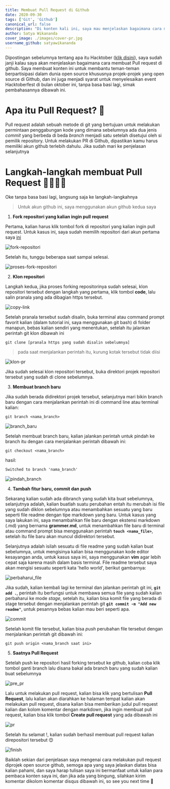 ```yaml
---
title: Membuat Pull Request di Github
date: 2020-09-30
tags: ['Git', 'Github']
canonical_url: false
description: "Di konten kali ini, saya mau menjelaskan bagaimana cara membuat Pull Request di Github, jika kalian belum tau apa itu Pull Request (PR), yuk simak selengkapnya..."
author: Satya Wikananda
cover_image: ./images/cover-pr.jpg
username_github: satyawikananda
---
```

Dipostingan sebelumnya tentang apa itu Hacktober ([klik disini](https://grammer-blog.vercel.app/posts/hacktoberfest-2020/)), saya sudah janji kalau saya akan menjelaskan bagaimana cara membuat Pull request di github. Saya membuat konten ini untuk membantu teman-teman berpartisipasi dalam dunia open source khususnya projek-projek yang open source di Github, dan ini juga menjadi syarat untuk menyelesaikan event Hacktoberfest di bulan oktober ini, tanpa basa basi lagi, simak pembahasannya dibawah ini.

# Apa itu Pull Request? 🤔
Pull request adalah sebuah metode di git yang bertujuan untuk melakukan permintaan penggabungan kode yang dimana sebelumnya ada dua jenis *commit* yang berbeda di beda *branch* menjadi satu setelah disetujui oleh si pemilik repository. Untuk melakukan PR di Github, dipastikan kamu harus memiliki akun github terlebih dahulu. Jika sudah mari ke penjelasan selanjutnya

# Langkah-langkah membuat Pull Request 🏃‍♂️🏃‍♀️
Oke tanpa basa basi lagi, langsung saja ke langkah-langkahnya

> Untuk akun github ini, saya menggunakan akun github kedua saya 

1. **Fork repositori yang kalian ingin pull request**

Pertama, kalian harus klik tombol fork di repositori yang kalian ingin pull request. Untuk kasus ini, saya sudah memilih repositori dari akun pertama saya [ini](https://github.com/satyawikananda/satyawikananda)

![fork-repositori](./images/pr-1.jpg)

Setelah itu, tunggu beberapa saat sampai selesai.

![proses-fork-repositori](./images/pr-2.jpg)

2. **Klon repositori**

Langkah kedua, jika proses forking repositorinya sudah selesai, klon repositori tersebut dengan langkah yang pertama, klik tombol **code**, lalu salin pranala yang ada dibagian https tersebut.

![copy-link](./images/pr-3.jpg)

Setelah pranala tersebut sudah disalin, buka terminal atau command prompt favorit kalian (dalam tutorial ini, saya menggunakan git bash) di folder manapun, bebas kalian sendiri yang menentukan, setelah itu jalankan perintah git klon dibawah ini

```
git clone [pranala https yang sudah disalin sebelumnya]
```
> pada saat menjalankan perintah itu, kurung kotak tersebut tidak diisi

![klon-pr](./images/pr-4.jpg)

Jika sudah selesai klon repositori tersebut, buka direktori projek repositori tersebut yang sudah di clone sebelumnya.

3. **Membuat branch baru**

Jika sudah berada didirektori projek tersebut, selanjutnya mari bikin branch baru dengan cara menjalankan perintah ini di command line atau terminal kalian:

```
git branch <nama_branch>
```
![branch_baru](./images/pr-5.jpg)

Setelah membuat branch baru, kalian jalankan perintah untuk pindah ke branch itu dengan cara menjalankan perintah dibawah ini: 

```
git checkout <nama_branch>
```
hasil: 
```
Switched to branch 'nama_branch'
```
![pindah_branch](./images/pr-6.jpg)

4. **Tambah fitur baru, commit dan push**

Sekarang kalian sudah ada dibranch yang sudah kita buat sebelumnya, selanjutnya adalah, kalian buatlah suatu perubahan entah itu merubah isi file yang sudah diklon sebelumnya atau menambahkan sesuatu yang baru seperti file readme dengan tipe markdown yang baru. Untuk kasus yang saya lakukan ini, saya menambahkan file baru dengan ekstensi markdown (.md) yang bernama **grammer.md**, untuk menambahkan file baru di terminal atau command prompt bisa menggunakan perintah **```touch <nama_file>```**, setelah itu file baru akan muncul didirektori tersebut.

Selanjutnya adalah isilah sesuatu di file readme yang sudah kalian buat sebelumnya, untuk mengisinya kalian bisa menggunakan kode editor kesayangan anda, untuk kasus saya ini, saya menggunakan **vim** agar lebih cepat saja karena masih dalam basis terminal. File readme tersebut saya akan mengisi sesuatu seperti kata 'hello world', berikut gambarnya:

![perbaharui_file](./images/pr-7.jpg)

Jika sudah, kalian kembali lagi ke terminal dan jalankan perintah git ini, **```git add .```**, perintah itu berfungsi untuk membawa semua file yang sudah kalian perbaharui ke mode *stage*, setelah itu, kalian bisa komit file yang berada di stage tersebut dengan menjalankan perintah git **```git commit -m "Add new readme"```**, untuk pesannya bebas kalian mau beri seperti apa.

![commit](./images/pr-8.jpg)

Setelah komit file tersebut, kalian bisa *push* perubahan file tersebut dengan menjalankan perintah git dibawah ini: 
```
git push origin <nama_branch saat ini>
```

5. **Saatnya Pull Request**

Setelah push ke repositori hasil forking tersebut ke github, kalian coba klik tombol ganti branch lalu disana bakal ada branch baru yang sudah kalian buat sebelumnya

![pre_pr](./images/pr-9.jpg)

Lalu untuk melakukan pull request, kalian bisa klik yang bertulisan **Pull Request**, lalu kalian akan diarahkan ke halaman tempat kalian akan melakukan pull request, disana kalian bisa memberikan judul pull request kalian dan kolom komentar dengan markdown, jika ingin membuat pull request, kalian bisa klik tombol **Create pull request** yang ada dibawah ini

![pr](./images/pr-10.jpg)

Setelah itu selamat !, kalian sudah berhasil membuat pull request kalian direpositori tersebut 😊

![finish](./images/pr-11.jpg)

Baiklah sekian dari penjelasan saya mengenai cara melakukan pull request diprojek open source github, semoga apa yang saya jelaskan diatas bisa kalian pahami, dan saya harap tulisan saya ini bermanfaat untuk kalian para pembaca konten saya ini, dan jika ada yang bingung, silahkan kirim komentar dikolom komentar disqus dibawah ini, so see you next time 👋
